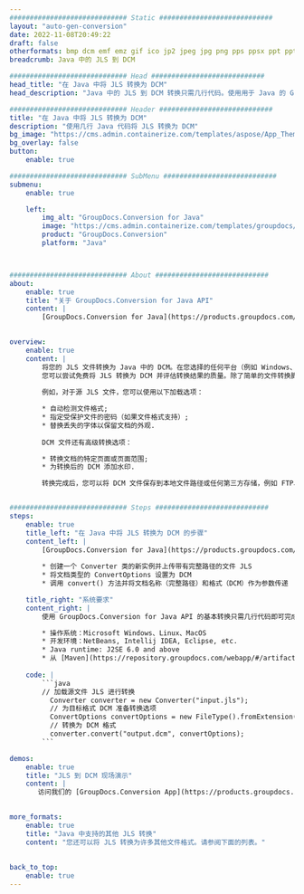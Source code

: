 ```yaml
---
############################# Static ############################
layout: "auto-gen-conversion"
date: 2022-11-08T20:49:22
draft: false
otherformats: bmp dcm emf emz gif ico jp2 jpeg jpg png pps ppsx ppt pptx psb psd svg svgz tga tif tiff webp wmf wmz
breadcrumb: Java 中的 JLS 到 DCM

############################# Head ############################
head_title: "在 Java 中将 JLS 转换为 DCM"
head_description: "Java 中的 JLS 到 DCM 转换只需几行代码。使用用于 Java 的 GroupDocs 文档转换 API 转换 160 多种文件格式"

############################# Header ############################
title: "在 Java 中将 JLS 转换为 DCM"
description: "使用几行 Java 代码将 JLS 转换为 DCM"
bg_image: "https://cms.admin.containerize.com/templates/aspose/App_Themes/V3/images/bg/header1.png"
bg_overlay: false
button:
    enable: true

############################# SubMenu ############################
submenu:
    enable: true

    left:
        img_alt: "GroupDocs.Conversion for Java"
        image: "https://cms.admin.containerize.com/templates/groupdocs/images/product-logos/90x90-noborder/groupdocs-conversion-java.png"
        product: "GroupDocs.Conversion"
        platform: "Java"



############################# About ############################
about:
    enable: true
    title: "关于 GroupDocs.Conversion for Java API"
    content: |
        [GroupDocs.Conversion for Java](https://products.groupdocs.com/conversion/java/) 是一种高级文件格式转换 API，用于在 Microsoft Office、OpenDocument、PDF、HTML、电子邮件、CAD 等流行图像和文档格式之间进行转换。只需几行代码即可完成更多工作。本机 API 会自动检测原始文档的格式，并提供许多选项来自定义转换后的文档。除了从文档中提取信息的功能外，它还默认支持将转换结果缓存到本地磁盘。但是，任何类型的缓存存储都可以通过实施适当的接口来支持 - Amazon S3、Dropbox、Google Drive、Windows Azure、Reddis 或任何其他接口。
    

overview:
    enable: true
    content: |
        将您的 JLS 文件转换为 Java 中的 DCM。在您选择的任何平台（例如 Windows、Linux、macOS）上，只需几行 Java 代码。
        您可以尝试免费将 JLS 转换为 DCM 并评估转换结果的质量。除了简单的文件转换脚本外，您还可以尝试更复杂的选项来加载 JLS 源文件并存储 DCM 输出。 
        
        例如，对于源 JLS 文件，您可以使用以下加载选项：

        * 自动检测文件格式;
        * 指定受保护文件的密码（如果文件格式支持）;
        * 替换丢失的字体以保留文档的外观.
        
        DCM 文件还有高级转换选项：

        * 转换文档的特定页面或页面范围;
        * 为转换后的 DCM 添加水印.

        转换完成后，您可以将 DCM 文件保存到本地文件路径或任何第三方存储，例如 FTP、Amazon S3、Google Drive、Dropbox 等。请注意 - 转换 JLS到 DCM，您不需要安装任何额外的软件，例如 MS Office、Open Office、Adobe Acrobat Reader 等。


############################# Steps ############################
steps:
    enable: true
    title_left: "在 Java 中将 JLS 转换为 DCM 的步骤"
    content_left: |
        [GroupDocs.Conversion for Java](https://products.groupdocs.com/conversion/java/) 允许开发人员使用几行代码轻松地将 JLS 文件转换为 DCM。
        
        * 创建一个 Converter 类的新实例并上传带有完整路径的文件 JLS
        * 将文档类型的 ConvertOptions 设置为 DCM
        * 调用 convert() 方法并将文档名称（完整路径）和格式（DCM）作为参数传递

    title_right: "系统要求"
    content_right: |
        使用 GroupDocs.Conversion for Java API 的基本转换只需几行代码即可完成。所有主要平台和操作系统都支持我们的 API。在执行以下代码之前，请确保您的系统上安装了以下先决条件。

        * 操作系统：Microsoft Windows、Linux、MacOS
        * 开发环境：NetBeans, Intellij IDEA, Eclipse, etc.
        * Java runtime: J2SE 6.0 and above
        * 从 [Maven](https://repository.groupdocs.com/webapp/#/artifacts/browse/tree/General/repo/com/groupdocs/groupdocs-conversion) 获取最新的 GroupDocs.Conversion for Java
         
    code: |
        ```java    
        // 加载源文件 JLS 进行转换
          Converter converter = new Converter("input.jls");
          // 为目标格式 DCM 准备转换选项
          ConvertOptions convertOptions = new FileType().fromExtension("dcm").getConvertOptions();
          // 转换为 DCM 格式
          converter.convert("output.dcm", convertOptions);
        ```

demos:
    enable: true
    title: "JLS 到 DCM 现场演示"
    content: |
       访问我们的 [GroupDocs.Conversion App](https://products.groupdocs.app/conversion/family) 网站并立即尝试 JLS 到 DCM 转换。免费演示具有以下好处
          

more_formats:
    enable: true
    title: "Java 中支持的其他 JLS 转换"
    content: "您还可以将 JLS 转换为许多其他文件格式。请参阅下面的列表。"
       
       
back_to_top:
    enable: true
---
```

